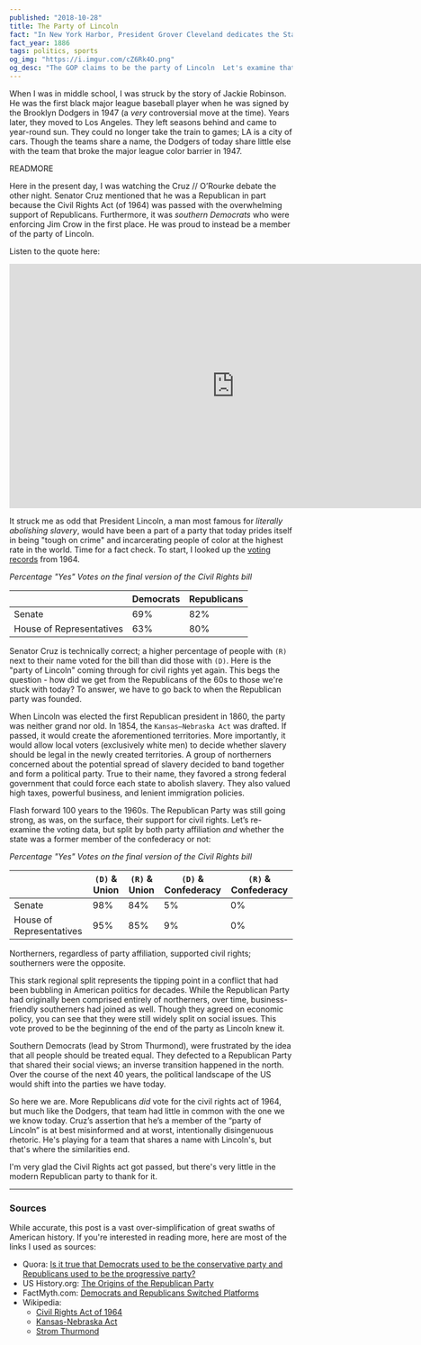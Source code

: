 ```yaml
---
published: "2018-10-28"
title: The Party of Lincoln
fact: "In New York Harbor, President Grover Cleveland dedicates the Statue of Liberty. The first ticker tape parade takes place in New York City when office workers spontaneously throw ticker tape into the streets as the statue is dedicated."
fact_year: 1886
tags: politics, sports
og_img: "https://i.imgur.com/cZ6Rk4O.png"
og_desc: "The GOP claims to be the party of Lincoln  Let's examine that claim."
---
```


<!-- I wrote this because of this comment: https://www.facebook.com/RepAnnaEshoo/posts/10156535267089228?comment_id=10156535333009228 -->

When I was in middle school, I was struck by the story of Jackie Robinson. He was the first black major league baseball player when he was signed by the Brooklyn Dodgers in 1947 (a _very_ controversial move at the time). Years later, they moved to Los Angeles. They left seasons behind and came to year-round sun. They could no longer take the train to games; LA is a city of cars. Though the teams share a name, the Dodgers of today share little else with the team that broke the major league color barrier in 1947.

READMORE

Here in the present day, I was watching the Cruz // O’Rourke debate the other night. Senator Cruz mentioned that he was a Republican in part because the Civil Rights Act (of 1964) was passed with the overwhelming support of Republicans. Furthermore, it was _southern Democrats_ who were enforcing Jim Crow in the first place. He was proud to instead be a member of the party of Lincoln.

Listen to the quote here:

<div class="video-responsive">
  <iframe width="800" height="434" src="https://www.youtube-nocookie.com/embed/efTm9eZ1qvM?rel=0&amp;showinfo=0&amp;start=848" frameborder="0" allow="accelerometer; autoplay; encrypted-media; gyroscope; picture-in-picture" allowfullscreen></iframe>
</div>

It struck me as odd that President Lincoln, a man most famous for _literally abolishing slavery_, would have been a part of a party that today prides itself in being "tough on crime" and incarcerating people of color at the highest rate in the world. Time for a fact check. To start, I looked up the [voting records](https://en.wikipedia.org/wiki/Civil_Rights_Act_of_1964#Vote_totals) from 1964.

_Percentage "Yes" Votes on the final version of the Civil Rights bill_

|                          | Democrats | Republicans |
| ------------------------ | --------- | ----------- |
| Senate                   | 69%       | 82%         |
| House of Representatives | 63%       | 80%         |

Senator Cruz is technically correct; a higher percentage of people with `(R)` next to their name voted for the bill than did those with `(D)`. Here is the "party of Lincoln" coming through for civil rights yet again. This begs the question - how did we get from the Republicans of the 60s to those we're stuck with today? To answer, we have to go back to when the Republican party was founded.

When Lincoln was elected the first Republican president in 1860, the party was neither grand nor old. In 1854, the `Kansas–Nebraska Act` was drafted. If passed, it would create the aforementioned territories. More importantly, it would allow local voters (exclusively white men) to decide whether slavery should be legal in the newly created territories. A group of northerners concerned about the potential spread of slavery decided to band together and form a political party. True to their name, they favored a strong federal government that could force each state to abolish slavery. They also valued high taxes, powerful business, and lenient immigration policies.

Flash forward 100 years to the 1960s. The Republican Party was still going strong, as was, on the surface, their support for civil rights. Let’s re-examine the voting data, but split by both party affiliation _and_ whether the state was a former member of the confederacy or not:

_Percentage "Yes" Votes on the final version of the Civil Rights bill_

|                          | `(D)` & Union | `(R)` & Union | `(D)` & Confederacy | `(R)` & Confederacy |
| ------------------------ | ------------- | ------------- | ------------------- | ------------------- |
| Senate                   | 98%           | 84%           | 5%                  | 0%                  |
| House of Representatives | 95%           | 85%           | 9%                  | 0%                  |

Northerners, regardless of party affiliation, supported civil rights; southerners were the opposite.

This stark regional split represents the tipping point in a conflict that had been bubbling in American politics for decades. While the Republican Party had originally been comprised entirely of northerners, over time, business-friendly southerners had joined as well. Though they agreed on economic policy, you can see that they were still widely split on social issues. This vote proved to be the beginning of the end of the party as Lincoln knew it.

Southern Democrats (lead by Strom Thurmond), were frustrated by the idea that all people should be treated equal. They defected to a Republican Party that shared their social views; an inverse transition happened in the north. Over the course of the next 40 years, the political landscape of the US would shift into the parties we have today.

So here we are. More Republicans _did_ vote for the civil rights act of 1964, but much like the Dodgers, that team had little in common with the one we we know today. Cruz’s assertion that he’s a member of the “party of Lincoln” is at best misinformed and at worst, intentionally disingenuous rhetoric. He's playing for a team that shares a name with Lincoln's, but that's where the similarities end.

I'm very glad the Civil Rights act got passed, but there's very little in the modern Republican party to thank for it.

---

### Sources

While accurate, this post is a vast over-simplification of great swaths of American history. If you're interested in reading more, here are most of the links I used as sources:

- Quora: [Is it true that Democrats used to be the conservative party and Republicans used to be the progressive party?](https://www.quora.com/Is-it-true-that-Democrats-used-to-be-the-conservative-party-and-Republicans-used-to-be-the-progressive-party-Is-the-whole-truth-more-complex-than-two-parties-switching-their-main-ideologies?share=1)
- US History.org: [The Origins of the Republican Party](http://www.ushistory.org/gop/origins.htm)
- FactMyth.com: [Democrats and Republicans Switched Platforms](http://factmyth.com/factoids/democrats-and-republicans-switched-platforms/)
- Wikipedia:
  - [Civil Rights Act of 1964](https://en.wikipedia.org/wiki/Civil_Rights_Act_of_1964)
  - [Kansas-Nebraska Act](https://en.wikipedia.org/wiki/Kansas%E2%80%93Nebraska_Act)
  - [Strom Thurmond](https://en.wikipedia.org/wiki/Strom_Thurmond)
